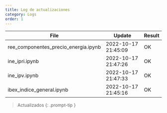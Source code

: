 ```yaml
---
title: Log de actualizaciones
category: Logs
order: 1
---
```



File  | Update | Result
------|--------|-------
ree_componentes_precio_energia.ipynb | 2022-10-17 21:45:09 | OK
ine_ipri.ipynb | 2022-10-17 21:47:26 | OK
ine_ipv.ipynb | 2022-10-17 21:47:33 | OK
ibex_indice_general.ipynb | 2022-10-17 21:45:16 | OK

> Actualizados
{: .prompt-tip }